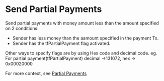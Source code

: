 # Send Partial Payments

Send partial payments with money amount less than the amount specified on 2 conditions:

- Sender has less money than the aamount specified in the payment Tx.
- Sender has the tfPartialPayment flag activated.

Other ways to specify flags are by using Hex code and decimal code. eg. For partial payment(tfPartialPayment) decimal ->131072, hex -> 0x00020000

For more context, see [Partial Payments](https://xrpl.org/partial-payments.html)
